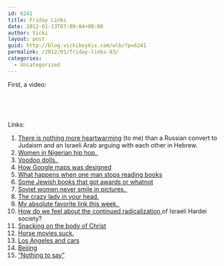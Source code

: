 ```yaml
---
id: 6241
title: Friday Links
date: 2012-01-13T07:09:04+00:00
author: Vicki
layout: post
guid: http://blog.vickiboykis.com/wlb/?p=6241
permalink: /2012/01/friday-links-83/
categories:
  - Uncategorized
---
```

First, a video:



&nbsp;

&nbsp;

Links:

  1. <a href="http://www.theatlantic.com/international/archive/2012/01/fascist-chutzpah/251065/" target="_blank">There is nothing more heartwarming</a> (to me) than a Russian convert to Judaism and an Israeli Arab arguing with each other in Hebrew.
  2. <a href="http://www.okayafrica.com/stories/women-in-nigerian-hip-hop/" target="_blank">Women in Nigerian hip hop. </a>
  3. <a href="http://marginalrevolution.com/marginalrevolution/2012/01/markets-in-everything-24.html" target="_blank">Voodoo dolls. </a>
  4. <a href="http://www.core77.com/blog/case_study/google_maps_designing_the_modern_atlas_21486.asp" target="_blank">How Google maps was designed</a>
  5. <a href="http://bygonebureau.com/2012/01/09/in-the-land-of-the-non-reader/" target="_blank">What happens when one man stops reading books</a>
  6. <a href="http://www.jewishbookcouncil.org/awards/2011-national-jewish-book-award-winners" target="_blank">Some Jewish books that got awards or whatnot</a>
  7. <a href="http://victoriamashkova.com/2012/01/11/my-mom-winter-memories/" target="_blank">Soviet women never smile in pictures. </a>
  8. <a href="http://therumpus.net/2011/12/dear-sugar-the-rumpus-advice-column-92-your-invisible-inner-terrible-someone/" target="_blank">The crazy lady in your head.</a>
  9. <a href="http://thehairpin.com/2012/01/your-2012-baby-name-guide-civil-war-general-edition" target="_blank">My absolute favorite link this week. </a>
 10. <a href="http://www.forward.com/articles/149365/" target="_blank">How do we feel about the continued radicalization </a>of Israeli Hardei society?
 11. <a href="http://killingthebuddha.com/mag/dogma/buying-the-body-of-christ/" target="_blank">Snacking on the body of Christ</a>
 12. <a href="http://biblioklept.org/2012/01/06/horse-movies-suck/" target="_blank">Horse movies suck.</a>
 13. <a href="http://bernthis.com/wordpress/?p=4957" target="_blank">Los Angeles and cars</a>
 14. <a href="http://www.lostincheeseland.com/2012/01/lost-in-shanghai-and-beijing.html" target="_blank">Beijing</a>
 15. <a href="http://www.citizenofthemonth.com/2012/01/09/nothing-to-say/" target="_blank">&#8220;Nothing to say&#8221;</a>